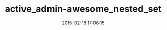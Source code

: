 ---
layout: post
title:  "active_admin-awesome_nested_set"
repo:   "robotex82/active_admin-awesome_nested_set"
date:   2015-02-18 17:06:15
gemurl: https://github.com/robotex82/active_admin-awesome_nested_set
---